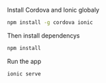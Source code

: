 Install Cordova and Ionic globaly

```bash
npm install -g cordova ionic
```

Then install dependencys 

```bash
npm install
```

Run the app
```bash
ionic serve
```
